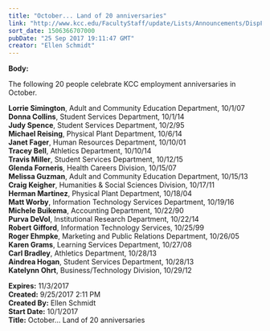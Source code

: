 ```yaml
---
title: "October... Land of 20 anniversaries"
link: "http://www.kcc.edu/FacultyStaff/update/Lists/Announcements/DispForm.aspx?ID=2521"
sort_date: 1506366707000
pubDate: "25 Sep 2017 19:11:47 GMT"
creator: "Ellen Schmidt"
---
```


<div><b>Body:</b> <div class="ExternalClass610797BD56314964B6032863F59A0255"><p>The following 20 people celebrate KCC employment anniversaries in October.</p>
<p><strong>Lorrie Simington</strong>, Adult and Community Education Department, 10/1/07<br /><strong>Donna Collins</strong>, Student Services Department, 10/1/14<br /><strong>Judy Spence</strong>, Student Services Department, 10/2/95<br /><strong>Michael Reising</strong>, Physical Plant Department, 10/6/14<br /><strong>Janet Fager</strong>, Human Resources Department, 10/10/01<br /><strong>Tracey Bell</strong>, Athletics Department, 10/10/14<br /><strong>Travis Miller</strong>, Student Services Department, 10/12/15<br /><strong>Glenda Forneris</strong>, Health Careers Division, 10/15/07<br /><strong>Melissa Guzman</strong>, Adult and Community Education Department, 10/15/13<br /><strong>Craig Keigher</strong>, Humanities &amp; Social Sciences Division, 10/17/11<br /><strong>Herman Martinez</strong>, Physical Plant Department, 10/18/04<br /><strong>Matt Worby</strong>, Information Technology Services Department, 10/19/16<br /><strong>Michele Buikema</strong>, Accounting Department, 10/22/90<br /><strong>Purva DeVol</strong>, Institutional Research Department, 10/22/14<br /><strong>Robert Gifford</strong>, Information Technology Services, 10/25/99<br /><strong>Roger Ehmpke</strong>, Marketing and Public Relations Department, 10/26/05<br /><strong>Karen Grams</strong>, Learning Services Department, 10/27/08<br /><strong>Carl Bradley</strong>, Athletics Department, 10/28/13<br /><strong>Aindrea Hogan</strong>, Student Services Department, 10/28/13<br /><strong>Katelynn Ohrt</strong>, Business/Technology Division, 10/29/12</p></div></div>
<div><b>Expires:</b> 11/3/2017</div>
<div><b>Created:</b> 9/25/2017 2:11 PM</div>
<div><b>Created By:</b> Ellen Schmidt</div>
<div><b>Start Date:</b> 10/1/2017</div>
<div><b>Title:</b> October... Land of 20 anniversaries</div>
